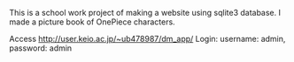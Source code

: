 This is a school work project of making a website using sqlite3 database.
I made a picture book of OnePiece characters.



Access http://user.keio.ac.jp/~ub478987/dm_app/
Login: username: admin, password: admin
